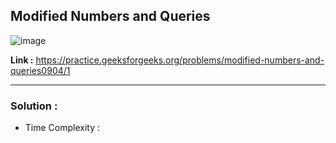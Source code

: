 ## Modified Numbers and Queries 

![image](https://user-images.githubusercontent.com/23376002/193602307-dfce993a-e2bc-48ae-99a3-c934ad07c3ef.png)


**Link :** https://practice.geeksforgeeks.org/problems/modified-numbers-and-queries0904/1


------------------------------------------------------------------------------------------------------------------------------------------------------


### Solution :

- Time Complexity :



